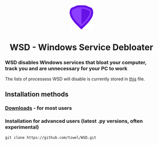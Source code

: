<p align="center"> <img src="/images/logo.png" width="auto" height="80px" alt="WSD logo" /> </p>

<h1 align="center"> WSD - Windows Service Debloater </h1>

### WSD disables Windows services that bloat your computer, track you and are unnecessary for your PC to work
The lists of processess WSD will disable is currently stored in [this](https://github.com/tzwel/WSD/blob/main/src/WSDservices.py) file.

## Installation methods
### [Downloads](https://github.com/tzwel/WSD/releases) - for most users

### Installation for advanced users (latest .py versions, often experimental)
```shell
git clone https://github.com/tzwel/WSD.git
```
